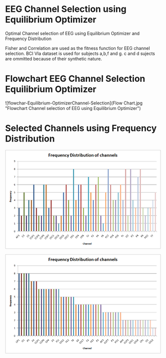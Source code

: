 # EEG Channel Selection using Equilibrium Optimizer
Optimal Channel selection of EEG using Equilibrium Optimizer and Frequency Distribution

Fisher and Correlation are used as the fitness function for EEG channel selection. BCI VIa dataset is used for subjects a,b,f and g. c and d sujects are ommitted because of their synthetic nature. 

# Flowchart EEG Channel Selection Equilibrium Optimizer
![flowchar-Equilibrium-OptimizerChannel-Selection](Flow Chart.jpg "Flowchart Channel selection of EEG using Equilibrium Optimizer")

#  Selected Channels using Frequency Distribution
![Selected Channels using Frequency Distribution](fd.png "Selected Channels using Frequency Distribution")

![Selected Channels using Frequency Distribution](fd2.png "Selected Channels using Frequency Distribution")
